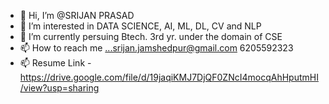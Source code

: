 - 👋 Hi, I’m @SRIJAN PRASAD
- 👀 I’m interested in DATA SCIENCE, AI, ML, DL, CV and NLP
- 🌱 I’m currently persuing Btech. 3rd yr. under the domain of CSE
- 📫 How to reach me ...srijan.jamshedpur@gmail.com
                          6205592323
- 📫 Resume Link - https://drive.google.com/file/d/19jaqiKMJ7DjQF0ZNcI4mocqAhHputmHI/view?usp=sharing

